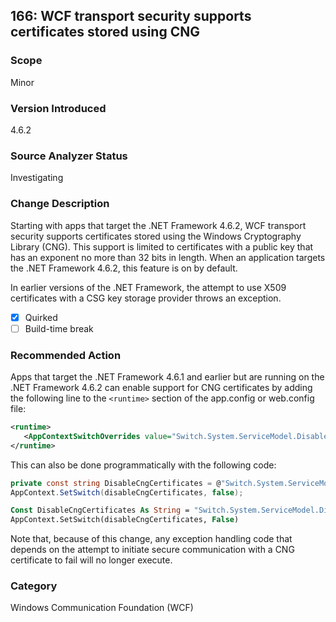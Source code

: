 ## 166: WCF transport security supports certificates stored using CNG

### Scope
Minor

### Version Introduced
4.6.2

### Source Analyzer Status
Investigating

### Change Description
Starting with apps that target the .NET Framework 4.6.2, WCF transport security supports certificates stored using the Windows Cryptography Library (CNG). This support is limited to certificates with a public key that has an exponent no more than 32 bits in length. When an application targets the .NET Framework 4.6.2, this feature is on by default.

In earlier versions of the .NET Framework, the attempt to use X509 certificates with a CSG key storage provider throws an exception. 
- [X] Quirked
- [ ] Build-time break

### Recommended Action
Apps that target the .NET Framework 4.6.1 and earlier but are running on the .NET Framework 4.6.2 can enable support for CNG certificates by adding the following line to the `<runtime>` section of the app.config or web.config file:

   ```xml
   <runtime>
      <AppContextSwitchOverrides value="Switch.System.ServiceModel.DisableCngCertificates=false" />
   </runtime>
   ```   

This can also be done programmatically with the following code:

   ```cs
   private const string DisableCngCertificates = @"Switch.System.ServiceModel.DisableCngCertificate"; 
   AppContext.SetSwitch(disableCngCertificates, false);
   ```

   ```vb
   Const DisableCngCertificates As String = "Switch.System.ServiceModel.DisableCngCertificates"
   AppContext.SetSwitch(disableCngCertificates, False)
   ```

Note that, because of this change, any exception handling code that depends on the attempt to initiate secure communication with a CNG certificate to fail will no longer execute. 

### Category
Windows Communication Foundation (WCF)

<!--
    ### Original Bug
    182182
-->


